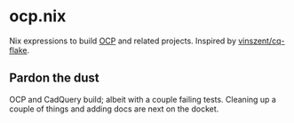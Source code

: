 # ocp.nix

Nix expressions to build [OCP](https://github.com/CadQuery/OCP) and related projects.
Inspired by [vinszent/cq-flake](https://github.com/vinszent/cq-flake).

## Pardon the dust

OCP and CadQuery build; albeit with a couple failing tests. Cleaning up a
couple of things and adding docs are next on the docket.
